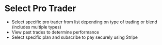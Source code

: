 # Select Pro Trader
- Select specific pro trader from list depending on type of trading or blend (includes multiple types)
- View past trades to determine performance
- Select specific plan and subscribe to pay securely using Stripe
